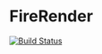# FireRender

[![Build Status](https://travis-ci.org/SimonDanisch/FireRender.jl.svg?branch=master)](https://travis-ci.org/SimonDanisch/FireRender.jl)
